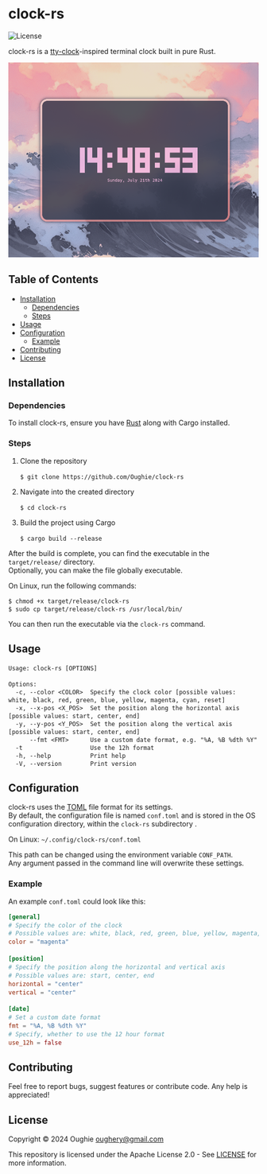 # clock-rs

![License](https://img.shields.io/github/license/Oughie/clock-rs)

clock-rs is a [tty-clock](https://github.com/xorg62/tty-clock)-inspired terminal clock built in pure Rust.

![presentation](screenshots/preview.png)

## Table of Contents

- [Installation](#installation)
  - [Dependencies](#dependencies)
  - [Steps](#steps)
- [Usage](#usage)
- [Configuration](#configuration)
  - [Example](#example)
- [Contributing](#contributing)
- [License](#license)


## Installation

### Dependencies

To install clock-rs, ensure you have [Rust](https://www.rust-lang.org/) along with Cargo installed.

### Steps

1. Clone the repository

    `$ git clone https://github.com/Oughie/clock-rs`

2. Navigate into the created directory

    `$ cd clock-rs`

3. Build the project using Cargo

    `$ cargo build --release`

After the build is complete, you can find the executable in the `target/release/` directory.  
Optionally, you can make the file globally executable.

On Linux, run the following commands:  

```
$ chmod +x target/release/clock-rs
$ sudo cp target/release/clock-rs /usr/local/bin/
```

You can then run the executable via the `clock-rs` command.

## Usage

```
Usage: clock-rs [OPTIONS]

Options:
  -c, --color <COLOR>  Specify the clock color [possible values: white, black, red, green, blue, yellow, magenta, cyan, reset]
  -x, --x-pos <X_POS>  Set the position along the horizontal axis [possible values: start, center, end]
  -y, --y-pos <Y_POS>  Set the position along the vertical axis [possible values: start, center, end]
      --fmt <FMT>      Use a custom date format, e.g. "%A, %B %dth %Y"
  -t                   Use the 12h format
  -h, --help           Print help
  -V, --version        Print version
```

## Configuration

clock-rs uses the [TOML](https://toml.io/en/) file format for its settings.  
By default, the configuration file is named `conf.toml` and is stored in the OS configuration directory, within the `clock-rs` subdirectory .

On Linux: `~/.config/clock-rs/conf.toml`

This path can be changed using the environment variable `CONF_PATH`.  
Any argument passed in the command line will overwrite these settings.

### Example

An example `conf.toml` could look like this:

```toml
[general]
# Specify the color of the clock
# Possible values are: white, black, red, green, blue, yellow, magenta, cyan, reset (none)
color = "magenta"

[position]
# Specify the position along the horizontal and vertical axis
# Possible values are: start, center, end
horizontal = "center"
vertical = "center"

[date]
# Set a custom date format
fmt = "%A, %B %dth %Y"
# Specify, whether to use the 12 hour format
use_12h = false
```

## Contributing

Feel free to report bugs, suggest features or contribute code.
Any help is appreciated!

## License

Copyright © 2024 Oughie oughery@gmail.com

This repository is licensed under the Apache License 2.0 - See [LICENSE](LICENSE) for more information.
